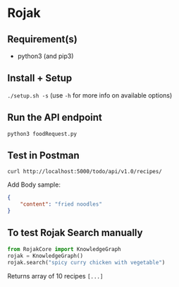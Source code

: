 # Rojak

## Requirement(s)

- python3 (and pip3)

## Install + Setup

`./setup.sh -s` (use `-h` for more info on available options)

## Run the API endpoint

`python3 foodRequest.py`

## Test in Postman

`curl http://localhost:5000/todo/api/v1.0/recipes/`

Add Body sample:

```json
{
    "content": "fried noodles"
}
```

## To test Rojak Search manually

```python
from RojakCore import KnowledgeGraph
rojak = KnowledgeGraph()
rojak.search("spicy curry chicken with vegetable")
```

Returns array of 10 recipes `[...]`

